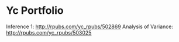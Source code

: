 # Yc Portfolio
Inference 1: http://rpubs.com/yc_rpubs/502869
Analysis of Variance: http://rpubs.com/yc_rpubs/503025